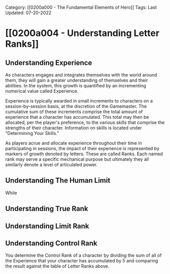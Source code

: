 Category: [[0200a000 - The Fundamental Elements of Hero]]
Tags:
Last Updated: 07-20-2022

# [[0200a004 - Understanding Letter Ranks]]

## Understanding Experience

As characters engages and integrates themselves with the world around them, they will gain a greater understanding of themselves and their abilities. In the system, this growth is quantified by an incrementing numerical value called Experience.

Experience is typically awarded in small increments to characters on a session-by-session basis, at the discretion of the Gamemaster. The cumulative sum of these increments comprise the total amount of experience that a character has accumulated. This total may then be allocated, per the player's preference, to the various skills that comprise the strengths of their character. Information on skills is located under "Determining Your Skills."

As players acrue and allocate experience throughout their time in participating in sessions, the impact of their experience is represented by markers of growth denoted by letters. These are called Ranks. Each named rank may serve a specific mechanical purpose but ultimately they all similarly denote a level of articulated power. 



## Understanding The Human Limit

While 

## Understanding True Rank

## Understanding Limit Rank

## Understanding Control Rank

You determine the Control Rank of a character by dividing the sum of all of the Experience that your character has accumulated by 5 and comparing the result against the table of Letter Ranks above. 
